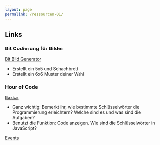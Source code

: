 ```yaml
---
layout: page
permalink: /ressourcen-01/
---
```


## Links 

### Bit Codierung für Bilder

[Bit Bild Generator](https://studio.code.org/s/pixelation/stage/1/puzzle/1)

- Erstellt ein 5x5 und Schachbrett
- Erstellt ein 6x6 Muster deiner Wahl

### Hour of Code

[Basics](https://studio.code.org/hoc/1)

- Ganz wichtig: Bemerkt ihr, wie bestimmte Schlüsselwörter die Programmierung erleichtern? Welche sind es und was sind die Aufgaben?
- Benutzt die Funktion: Code anzeigen. Wie sind die Schlüsselwörter in JavaScript?

[Events](https://studio.code.org/flappy/1)


